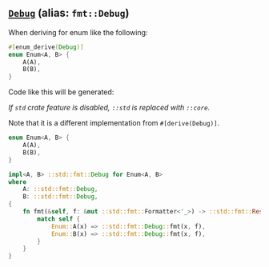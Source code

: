 ## [`Debug`](https://doc.rust-lang.org/std/fmt/trait.Debug.html) (alias: `fmt::Debug`)

When deriving for enum like the following:

```rust
#[enum_derive(Debug)]
enum Enum<A, B> {
    A(A),
    B(B),
}
```

Code like this will be generated:

*If `std` crate feature is disabled, `::std` is replaced with `::core`.*

Note that it is a different implementation from `#[derive(Debug)]`.

```rust
enum Enum<A, B> {
    A(A),
    B(B),
}

impl<A, B> ::std::fmt::Debug for Enum<A, B>
where
    A: ::std::fmt::Debug,
    B: ::std::fmt::Debug,
{
    fn fmt(&self, f: &mut ::std::fmt::Formatter<'_>) -> ::std::fmt::Result {
        match self {
            Enum::A(x) => ::std::fmt::Debug::fmt(x, f),
            Enum::B(x) => ::std::fmt::Debug::fmt(x, f),
        }
    }
}
```
